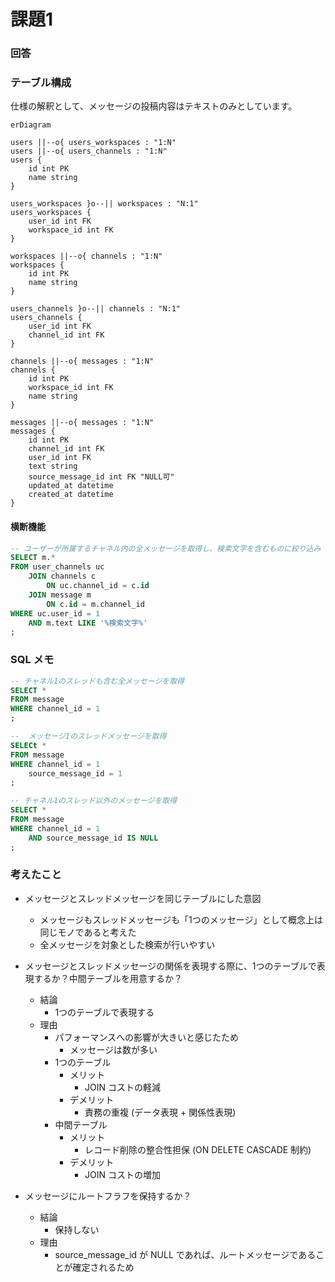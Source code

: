 # 課題1

### 回答

### テーブル構成

仕様の解釈として、メッセージの投稿内容はテキストのみとしています。

```mermaid
erDiagram

users ||--o{ users_workspaces : "1:N"
users ||--o{ users_channels : "1:N"
users {
    id int PK
    name string 
}

users_workspaces }o--|| workspaces : "N:1"
users_workspaces {
    user_id int FK
    workspace_id int FK
}

workspaces ||--o{ channels : "1:N"
workspaces {
    id int PK
    name string
}

users_channels }o--|| channels : "N:1"
users_channels {
    user_id int FK
    channel_id int FK
}

channels ||--o{ messages : "1:N"
channels {
    id int PK
    workspace_id int FK
    name string
}

messages ||--o{ messages : "1:N"
messages {
    id int PK
    channel_id int FK
    user_id int FK
    text string
    source_message_id int FK "NULL可"
    updated_at datetime
    created_at datetime
}

```



#### 横断機能

```sql
-- ユーザーが所属するチャネル内の全メッセージを取得し、検索文字を含むものに絞り込み
SELECT m.*
FROM user_channels uc
    JOIN channels c 
        ON uc.channel_id = c.id
    JOIN message m
        ON c.id = m.channel_id
WHERE uc.user_id = 1
    AND m.text LIKE '%検索文字%'
;
```


### SQL メモ

```sql
-- チャネル1のスレッドも含む全メッセージを取得
SELECT *
FROM message
WHERE channel_id = 1
;

--  メッセージ1のスレッドメッセージを取得
SELECt *
FROM message
WHERE channel_id = 1
    source_message_id = 1
;

-- チャネル1のスレッド以外のメッセージを取得
SELECT *
FROM message
WHERE channel_id = 1
    AND source_message_id IS NULL
;
```


### 考えたこと

- メッセージとスレッドメッセージを同じテーブルにした意図
  - メッセージもスレッドメッセージも「1つのメッセージ」として概念上は同じモノであると考えた
  - 全メッセージを対象とした検索が行いやすい

- メッセージとスレッドメッセージの関係を表現する際に、1つのテーブルで表現するか？中間テーブルを用意するか？
  - 結論
    - 1つのテーブルで表現する
  - 理由
    - パフォーマンスへの影響が大きいと感じたため
      - メッセージは数が多い
    - 1つのテーブル
      - メリット
        - JOIN コストの軽減
      - デメリット
        - 責務の重複 (データ表現 + 関係性表現)
    - 中間テーブル
      - メリット
        - レコード削除の整合性担保 (ON DELETE CASCADE 制約)
      - デメリット
        - JOIN コストの増加
- メッセージにルートフラフを保持するか？
  - 結論
    - 保持しない
  - 理由
    - source_message_id が NULL であれば、ルートメッセージであることが確定されるため